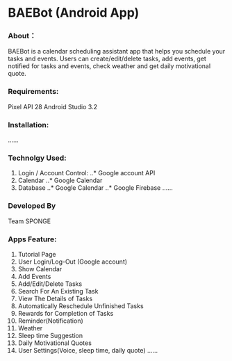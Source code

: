 # BAEBot (Android App)

### About：
BAEBot is a calendar scheduling assistant app that helps you schedule your tasks and events.
Users can create/edit/delete tasks, add events, get notified for tasks and events, check weather and get daily motivational quote.

### Requirements:
Pixel API 28
Android Studio 3.2

### Installation:
......

### Technolgy Used:
1. Login / Account Control:
..* Google account API
2. Calendar
..* Google Calendar
3. Database
..* Google Calendar
..* Google Firebase
......

### Developed By
Team SPONGE

### Apps Feature:
1. Tutorial Page
2. User Login/Log-Out (Google account)
3. Show Calendar
4. Add Events
5. Add/Edit/Delete Tasks
6. Search For An Existing Task
7. View The Details of Tasks
8. Automatically Reschedule Unfinished Tasks
9. Rewards for Completion of Tasks
10. Reminder(Notification)
11. Weather
12. Sleep time Suggestion
13. Daily Motivational Quotes 
14. User Settings(Voice, sleep time, daily quote)
......
